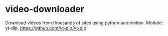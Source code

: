 # video-downloader
Download videos from thousands of sites using python automation.
Module: yt-dlp, https://github.com/yt-dlp/yt-dlp
